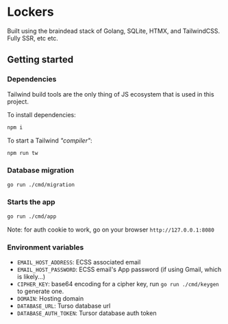 # Lockers

Built using the braindead stack of Golang, SQLite, HTMX, and TailwindCSS. Fully SSR, etc etc.

## Getting started

### Dependencies

Tailwind build tools are the only thing of JS ecosystem that is used in this project.

To install dependencies:

```sh
npm i
```

To start a Tailwind _"compiler"_:

```sh
npm run tw
```

### Database migration

```sh
go run ./cmd/migration
```

### Starts the app

```sh
go run ./cmd/app
```

Note: for auth cookie to work, go on your browser `http://127.0.0.1:8080`

### Environment variables

- `EMAIL_HOST_ADDRESS`: ECSS associated email
- `EMAIL_HOST_PASSWORD`: ECSS email's App password (if using Gmail, which is likely...)
- `CIPHER_KEY`: base64 encoding for a cipher key, run `go run ./cmd/keygen` to generate one.
- `DOMAIN`: Hosting domain
- `DATABASE_URL`: Turso database url
- `DATABASE_AUTH_TOKEN`: Tursor database auth token
